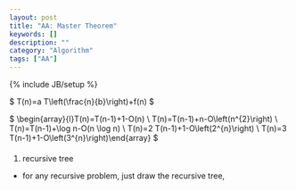 ```yaml
---
layout: post
title: "AA: Master Theorem"
keywords: []
description: ""
category: "Algorithm"
tags: ["AA"]
---
```

{% include JB/setup %}


$
T(n)=a T\left(\frac{n}{b}\right)+f(n)
$


$
\begin{array}{l}T(n)=T(n-1)+1-O(n) \\ T(n)=T(n-1)+n-O\left(n^{2}\right) \\
T(n)=T(n-1)+\log n-O(n \log n) \\ T(n)=2 T(n-1)+1-O\left(2^{n}\right) \\ T(n)=3
T(n-1)+1-O\left(3^{n}\right)\end{array}
$


#### 
1. recursive tree
- for any recursive problem, just draw the recursive tree, 
